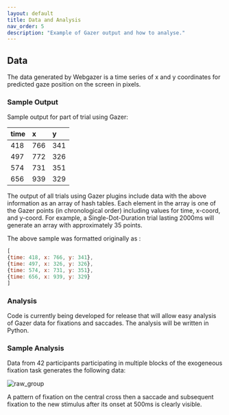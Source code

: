 ```yaml
---
layout: default
title: Data and Analysis
nav_order: 5
description: "Example of Gazer output and how to analyse."
---
```



## Data

The data generated by Webgazer is a time series of x and y coordinates for predicted gaze position on the screen in pixels.
  
### Sample Output

Sample output for part of trial using Gazer: 

| time         | x         | y |
|:-------------|:------------------|:------|
| 418           | 766 | 341  |
| 497 | 772   | 326  |
| 574           | 731      | 351   |
| 656           | 939 | 329  |

The output of all trials using Gazer plugins include data with the above information as an array of hash tables. Each element in the array is one of the Gazer points (in chronological order) including values for time, x-coord, and y-coord. For example, a Single-Dot-Duration trial lasting 2000ms will generate an array with approximately 35 points.

The above sample was formatted originally as :

```js
[ 
{time: 418, x: 766, y: 341},
{time: 497, x: 326, y: 326},
{time: 574, x: 731, y: 351},
{time: 656, x: 939, y: 329}
]


```

### Analysis

Code is currently being developed for release that will allow easy analysis of Gazer data for fixations and saccades. The analysis will be written in Python.

### Sample Analysis

Data from 42 participants participating in multiple blocks of the exogeneous fixation task generates the following data:

![raw_group](https://user-images.githubusercontent.com/45886402/134231200-256b5d30-2c2b-482f-b3b8-29ed0781700b.jpeg)

A pattern of fixation on the central cross then a saccade and subsequent fixation to the new stimulus after its onset at 500ms is clearly visible.
